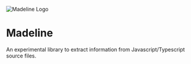 ![Madeline Logo](https://i.imgur.com/yG1DEmn.png)
# Madeline
An experimental library to extract information from Javascript/Typescript source files.
